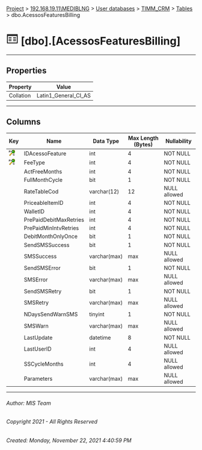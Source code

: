 #### 

[Project](../../../../index.md) > [192.168.19.11\\MEDIBLNG](../../../index.md) > [User databases](../../index.md) > [TIMM_CRM](../index.md) > [Tables](Tables.md) > dbo.AcessosFeaturesBilling

# ![Tables](../../../../Images/Table32.png) [dbo].[AcessosFeaturesBilling]

---

## <a name="#properties"></a>Properties

| Property | Value |
|---|---|
| Collation | Latin1_General_CI_AS |


---

## <a name="#columns"></a>Columns

| Key | Name | Data Type | Max Length (Bytes) | Nullability |
|---|---|---|---|---|
| [![Cluster Primary Key PK_AcessosFeaturesBilling: IDAcessoFeature\FeeType](../../../../Images/pkcluster.png)](#indexes) | IDAcessoFeature | int | 4 | NOT NULL |
| [![Cluster Primary Key PK_AcessosFeaturesBilling: IDAcessoFeature\FeeType](../../../../Images/pkcluster.png)](#indexes) | FeeType | int | 4 | NOT NULL |
|  | ActFreeMonths | int | 4 | NOT NULL |
|  | FullMonthCycle | bit | 1 | NOT NULL |
|  | RateTableCod | varchar(12) | 12 | NULL allowed |
|  | PriceableItemID | int | 4 | NOT NULL |
|  | WalletID | int | 4 | NOT NULL |
|  | PrePaidDebitMaxRetries | int | 4 | NOT NULL |
|  | PrePaidMinIntvRetries | int | 4 | NOT NULL |
|  | DebitMonthOnlyOnce | bit | 1 | NOT NULL |
|  | SendSMSSuccess | bit | 1 | NOT NULL |
|  | SMSSuccess | varchar(max) | max | NULL allowed |
|  | SendSMSError | bit | 1 | NOT NULL |
|  | SMSError | varchar(max) | max | NULL allowed |
|  | SendSMSRetry | bit | 1 | NOT NULL |
|  | SMSRetry | varchar(max) | max | NULL allowed |
|  | NDaysSendWarnSMS | tinyint | 1 | NOT NULL |
|  | SMSWarn | varchar(max) | max | NULL allowed |
|  | LastUpdate | datetime | 8 | NOT NULL |
|  | LastUserID | int | 4 | NULL allowed |
|  | SSCycleMonths | int | 4 | NULL allowed |
|  | Parameters | varchar(max) | max | NULL allowed |


---

###### Author:  MIS Team

###### Copyright 2021 - All Rights Reserved

###### Created: Monday, November 22, 2021 4:40:59 PM

